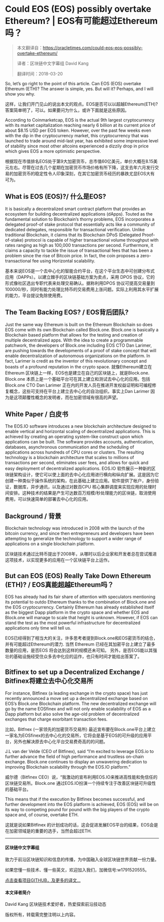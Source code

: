 # Could EOS (EOS) possibly overtake Ethereum? | EOS有可能超过Ethereum吗？

>本文翻译自：https://oracletimes.com/could-eos-eos-possibly-overtake-ethereum/
>
>译者：区块链中文字幕组 David Kang
>
>翻译时间：2018-03-20
 
So, let’s go right to the point of this article. Can EOS (EOS) overtake Ethereum (ETH)? The answer is simple, yes. But will it? Perhaps, and I will show you why.

这样，让我们开门见山的说出本文的观点。EOS是否可以以超越Ethereum(ETH)? 答案简单明了，可以。如果要问为什么，或许下面就是这些原因。

According to Coinmarketcap, EOS is the actual 9th largest cryptocurrency with its market capitalization reaching nearly 6 billion at its current price of about $8.15 USD per EOS token. However, over the past few weeks even with the dip in the cryptocurrency market, this cryptocurrency that was launched to trade around mid-last year, has exhibited some impressive level of stability since most other altcoins experienced a dizzily drop in price which gives EOS a more optimistic perspective.

根据现在市值排名EOS处于第9大加密货币，总市值60亿美元，单价大概在8.15美元左右。尽管在过去几个星期在加密货币市场价格有所下降，这支去年六月发行交易的加密货币的稳定性令人印象深刻，在其它加密货币经历的暴跌尤显EOS大有可为。


## What is EOS (EOS)?/ 什么是EOS?

It is basically a decentralized smart contract platform that provides an ecosystem for building decentralized applications (dApps). Touted as the fundamental solution to Blockchain’s thorny problems, EOS incorporates a delegated proof-of stake protocol that essentially acts like a community of dedicated delegates, responsible for transactional verification. Unlike traditional Blockchain, it claims that its Blockchain DPoS (Delegated Proof-of-stake) protocol is capable of higher transactional volume throughput with rates ranging as high as 100,000 transactions per second. Furthermore, it claims a capacity to tackle the issue of transactional fees that has been a problem since the rise of Bitcoin price. In fact, the coin proposes a zero-transactional fee using Horizontal scalability.

基本来说EOS是一个去中心化的智能合约平台，在这个平台生态中可创建分布式应用（DAPPs）。以建立棘手的区块链基础方案为卖点，采用 DPOS 协议，它的形式像社区选出专职代表来处理交易确认。据称利用DPOS 协议可提高交易量到100000/秒，同时有能力处理比特币的交易费用上涨问题。实际上利用其水平扩展的能力，平台提议免除使用费。


## The Team Backing EOS? / EOS背后团队?
Just the same way Ethereum is built on the Ethereum Blockchain so does EOS come with its own Blockchain called Block.one. Block.one is basically a Blockchain based platform that allows for the testing and creation of multiple decentralized apps. With the idea to create a programmable patchwork, the developers of Block.one including EOS CTO Dan Larimer, are pushing towards the developments of a proof of stake concept that will enable decentralization of autonomous organizations on the platform. In fact, Larimer is credit as the inventor of this revolutionary concept and boasts of a profound reputation in the crypto space.
就像Ethereum建立在Ethereum 区块链上一样，EOS也是建立在自己的区块链上，就是Block.one. Block.one 本质上是一个基础平台可在其上建立和测试去中心化的应用。包括Block.one CTO Dan Larimer 正在内的开发人员在推进开发权益证明和可编程修复概念，这些可支持在平台上建立去中心化的自治组织。事实上Dan Larimer 因为是这项颠覆性概念的发明者，而在加密领域有很高的声望。


## White Paper / 白皮书
The EOS.IO software introduces a new blockchain architecture designed to enable vertical and horizontal scaling of decentralized applications. This is achieved by creating an operating system-like construct upon which applications can be built. The software provides accounts, authentication, databases, asynchronous communication and the scheduling of applications across hundreds of CPU cores or clusters. The resulting technology is a blockchain architecture that scales to millions of transactions per second, eliminates user fees, and allows for quick and easy deployment of decentralized applications.
EOS.IO 软件展示一种新的区块链架构设计，使它可以使上面的去中心化应用进行横向和纵向扩展。这是因为它创建一种类似于操作系统的架构，在此基础上建立应用。软件提供了帐户，身份验证，数据库，异步通讯，以及通过对数百CPU 核心集群调度来实现应用的处理时间安排。这种技术的结果是产生可达数百万规模/秒处理能力的区块链，取消使用费用，可以快速简单的部署去中心化的应用。


## Background / 背景

Blockchain technology was introduced in 2008 with the launch of the bitcoin currency, and since then entrepreneurs and developers have been attempting to generalize the technology to support a wider range of applications on a single blockchain platform.

区块链技术通过比特币提出于2008年，从哪时以后企业家和开发者总在尝试推进这项技术，以实现更多的应用在一个区块链平台上运作。


## But can EOS (EOS) Really Take Down Ethereum (ETH)? / EOS真能超越Ethereum吗？

EOS has already had its fair share of attention with speculators mentioning its potential to outdo Ethereum thanks to the combination of Block.one and the EOS cryptocurrency. Certainly Ethereum has already established itself as the biggest Dapp platform in the crypto space and whether EOS and Block.one will manage to scale that height is unknown. However, if EOS can stand the test as the most powerful infrastructure for decentralized applications only time will tell us.

EOS已经得到了相当大的关注，许多思考者提到Block.one和EOS密货币的结合，并有可能超过Ethereum的潜力. 当然 Ethereum 已经在其加密平台上建立了最多数量的应用，是否EOS 将会达到这样的规模还未可知。 另外，是否EOS能以其强壮的基础设施经受住众多去中化应的运作，也只有时间才能给出答案了。


## Bitfinex to set up a Decentralized Exchange / Bitfinex将建立去中心化交易所

For instance, Bitfinex (a leading exchange in the crypto space) has just recently announced a move set up a decentralized exchange based on EOS’s Block.one Blockchain platform. The new decentralized exchange will go by the name EOSfinex and will not only enable scalability of EOS as a Dapp platform but also solve the age-old problem of decentralized exchanges that charge exorbitant transaction fees.

比如，Bitfnex (一家领先的加密货币交易所) 最近宣布要在Block.one平台上建立一家名为EOSfinex的去中心化的交易所，它将会是基于EOS的可升级的应用平台，另外也解决原去中心化平台交易费奇高的的问题。

J.L van der Velde (CEO of Bitfinex), said “I’m excited to leverage EOS.io to further advance the field of high performance and trustless on-chain exchange. Block.one continues to display an unwavering dedication to improving Blockchain scalability through the EOS.IO platform.”

威尔德（Bitfinex CEO）说，“我激动的宣布利用EOS.IO来推进高性能和免信任的区块链交易所。Block.one 通过EOS.IO扮演一个持续专注于改善区块链可升级性的基础平台。

This means that if the execution by Bitfinex becomes successful, and further development into the EOS platform is achieved, EOS (EOS) will be on its way to competing pound for pound with the big players of the crypto space and, of course, overtake ETH.

这就是说如果Bitfinex 的计划成功的话，这会促进发展EOS平台的结果，EOS会是在加密领域是的重要的选手，当然会超过ETH.

----------------------------------------

#### 区块链中文字幕组

致力于前沿区块链知识和信息的传播，为中国融入全球区块链世界贡献一份力量。

如果您懂一些技术、懂一些英文，欢迎加入我们，加微信号:w1791520555。

[点击查看项目GITHUB，及更多的译文...](https://github.com/BlockchainTranslator/EOS)

#### 本文译者简介

David Kang 区块链技术爱好者，热爱探索前沿技动态

版权所有，转载需完整注明以上内容。
